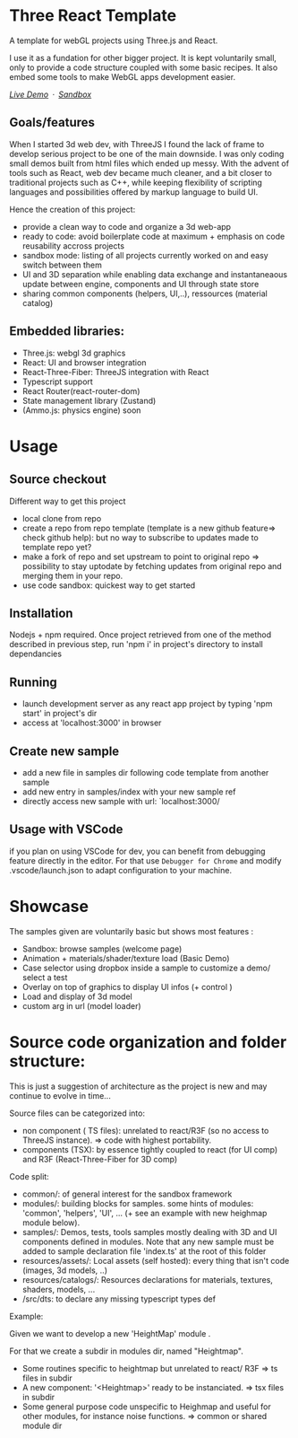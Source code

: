 # Three React Template
A template for webGL projects using Three.js and React.

I use it as a fundation for other bigger project. 
It is kept voluntarily small, only to provide a code structure coupled with some basic recipes.
It also embed some tools to make WebGL apps development easier.

*[Live Demo](https://etienne1911.github.io/three-react-template/)&ensp;&middot;&ensp;[Sandbox](https://codesandbox.io/embed/github/etienne1911/three-react-template/tree/master/?fontsize=14&initialpath=three-react-template%2F&theme=dark&view=preview)*

## Goals/features
When I started 3d web dev, with ThreeJS I found the lack of frame to develop serious project to be one of the main downside.
I was only coding small demos built from html files which ended up messy.
With the advent of tools such as React, web dev became much cleaner, and a bit closer to traditional projects such as C++, 
while keeping flexibility of scripting languages and possibilities offered by markup language to build UI.

Hence the creation of this project:
- provide a clean way to code and organize a 3d web-app
- ready to code: avoid boilerplate code at maximum + emphasis on code reusability accross projects
- sandbox mode: listing of all projects currently worked on and easy switch between them
- UI and 3D separation while enabling data exchange and instantaneaous update between engine, components and UI through state store
- sharing common components (helpers, UI,..), ressources (material catalog)

## Embedded libraries:
- Three.js: webgl 3d graphics
- React: UI and browser integration
- React-Three-Fiber: ThreeJS integration with React
- Typescript support
- React Router(react-router-dom)
- State management library (Zustand)
- (Ammo.js: physics engine) soon

# Usage

## Source checkout
Different way to get this project
- local clone from repo
- create a repo from repo template (template is a new github feature=> check github help): 
but no way to subscribe to updates made to template repo yet?
- make a fork of repo and set upstream to point to original repo => possibility to 
stay uptodate by fetching updates from original repo and merging them in your repo.
- use code sandbox: quickest way to get started

## Installation

Nodejs + npm required. 
Once project retrieved from one of the method described in previous step, 
run 'npm i' in project's directory to install dependancies

## Running

- launch development server as any react app project by typing 'npm start' in project's dir
- access at 'localhost:3000' in browser

## Create new sample 

- add a new file in samples dir following code template from another sample
- add new entry in samples/index with your new sample ref
- directly access new sample with url: `localhost:3000/<SampleName>

## Usage with VSCode
if you plan on using VSCode for dev, you can benefit from debugging feature directly in the editor.
For that use `Debugger for Chrome` and modify .vscode/launch.json to adapt configuration to your machine.

# Showcase
The samples given are voluntarily basic but shows most features :
- Sandbox: browse samples (welcome page)
- Animation + materials/shader/texture load (Basic Demo)
- Case selector using dropbox inside a sample to customize a demo/ select a test
- Overlay on top of graphics to display UI infos (+ control )
- Load and display of 3d model
- custom arg in url (model loader)

# Source code organization and folder structure:

This is just a suggestion of architecture as the project is new and may continue to evolve in time...

Source files can be categorized into:
- non component ( TS files): unrelated to react/R3F (so no access to ThreeJS instance). 
=> code with highest portability.
- components (TSX): by essence tightly coupled to react (for UI comp) and R3F (React-Three-Fiber for 3D comp)

Code split:
- common/: of general interest for the sandbox framework
- modules/: building blocks for samples. some hints of modules: 'common', 'helpers', 'UI', ... (+ see an example with new heighmap module below). 
- samples/: Demos, tests, tools samples mostly dealing with 3D and UI components defined in modules. 
Note that any new sample must be added to sample declaration file 'index.ts' at the root of this folder
- resources/assets/: Local assets (self hosted): every thing that isn't code (images, 3d models, ..)
- resources/catalogs/: Resources declarations for materials, textures, shaders, models, ...
- /src/dts: to declare any missing typescript types def



Example:

Given we want to develop a new 'HeightMap' module .

For that we create a subdir in modules dir, named "Heightmap".

- Some routines specific to heightmap but unrelated to react/ R3F => ts files in subdir
- A new component: '\<Heightmap>' ready to be instanciated. => tsx files in subdir
- Some general purpose code unspecific to Heighmap and useful for other modules, for instance noise functions. => common or shared module dir
